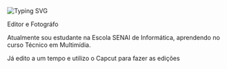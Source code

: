 <!-- Link para o site que cria o codigo para o texto com aparencia de digitação -->
<!-- https://readme-typing-svg.demolab.com/demo/ -->
<img src="https://readme-typing-svg.demolab.com?font=Fira+Code&weight=500&size=30&duration=1500&pause=1000&color=7F72FF&random=false&width=600&height=80&lines=Ol%C3%A1%2C+Me+chamo+Pedro+Marrero!;Seja+bem+vindo+ao+meu+perfil!%F0%9F%91%8B" alt="Typing SVG" />

<div>
<p>Editor e Fotográfo</p> 

<p>Atualmente sou estudante na Escola SENAI de Informática, aprendendo no curso Técnico em Multimídia.</p>
<p> Já edito a um tempo e utilizo o Capcut para fazer as edições</p>
</div>

<br>
